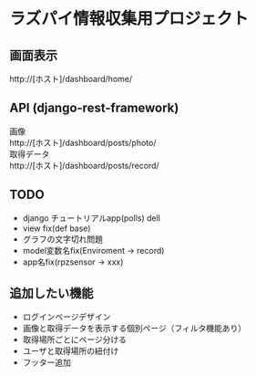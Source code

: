 # ラズパイ情報収集用プロジェクト

## 画面表示

http://[ホスト]/dashboard/home/  

## API (django-rest-framework)

画像  
http://[ホスト]/dashboard/posts/photo/  
取得データ  
http://[ホスト]/dashboard/posts/record/

## TODO

- django チュートリアルapp(polls) dell
- view fix(def base)
- グラフの文字切れ問題
- model変数名fix(Enviroment -> record)
- app名fix(rpzsensor -> xxx)

## 追加したい機能

- ログインページデザイン
- 画像と取得データを表示する個別ページ（フィルタ機能あり）
- 取得場所ごとにページ分ける
- ユーザと取得場所の紐付け
- フッター追加
